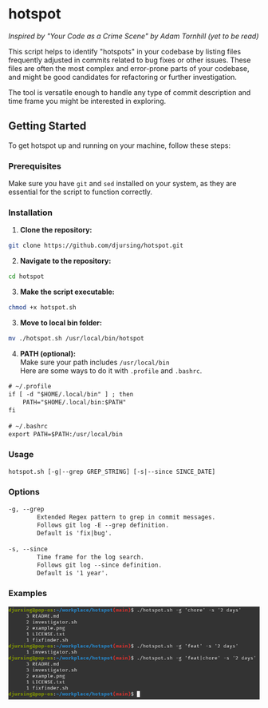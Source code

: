 # hotspot

*Inspired by "Your Code as a Crime Scene" by Adam Tornhill (yet to be read)*

This script helps to identify "hotspots" in your codebase by listing files frequently adjusted in commits related to bug fixes or other issues. These files are often the most complex and error-prone parts of your codebase, and might be good candidates for refactoring or further investigation.

The tool is versatile enough to handle any type of commit description and time frame you might be interested in exploring.

## Getting Started

To get hotspot up and running on your machine, follow these steps:

### Prerequisites
Make sure you have `git` and `sed` installed on your system, as they are essential for the script to function correctly.

### Installation
1. **Clone the repository:**
```bash
git clone https://github.com/djursing/hotspot.git
```

2. **Navigate to the repository:**
```bash
cd hotspot
```

3. **Make the script executable:**
```bash
chmod +x hotspot.sh
```

3. **Move to local bin folder:**
```bash
mv ./hotspot.sh /usr/local/bin/hotspot
```

4. **PATH (optional):**\
Make sure your path includes `/usr/local/bin`\
Here are some ways to do it with `.profile` and `.bashrc`.
```
# ~/.profile
if [ -d "$HOME/.local/bin" ] ; then
    PATH="$HOME/.local/bin:$PATH"
fi

# ~/.bashrc
export PATH=$PATH:/usr/local/bin
```

### Usage
```
hotspot.sh [-g|--grep GREP_STRING] [-s|--since SINCE_DATE]
```

### Options
```
-g, --grep
        Extended Regex pattern to grep in commit messages.
        Follows git log -E --grep definition.
        Default is 'fix|bug'.

-s, --since 
        Time frame for the log search.
        Follows git log --since definition.
        Default is '1 year'.
```

### Examples
![picture of the script being used in a terminal](example.png)

